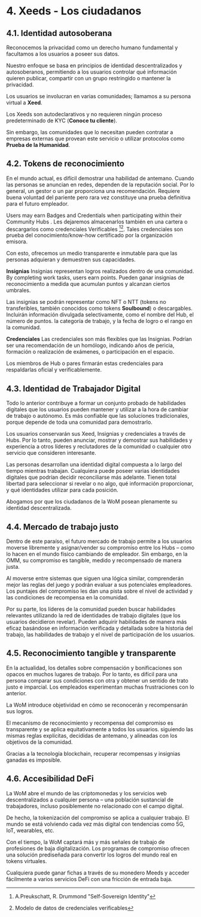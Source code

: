 # 4. Xeeds - Los ciudadanos

## 4.1. Identidad autosoberana

Reconocemos la privacidad como un derecho humano fundamental y facultamos a los usuarios a poseer sus datos.

Nuestro enfoque se basa en principios de identidad descentralizados y autosoberanos, permitiendo a los usuarios controlar qué información quieren publicar, compartir con un grupo restringido o mantener la privacidad.

Los usuarios se involucran en varias comunidades; llamamos a su persona virtual a **__Xeed__**.

Los Xeeds son autodeclarativos y no requieren ningún proceso predeterminado de KYC (__Conoce tu cliente__).

Sin embargo, las comunidades que lo necesitan pueden contratar a empresas externas que provean este servicio o utilizar protocolos como __Prueba de la Humanidad__.

## 4.2. Tokens de reconocimiento

En el mundo actual, es difícil demostrar una habilidad de antemano. Cuando las personas se anuncian en redes, dependen de la reputación social. Por lo general, un gestor o un par proporciona una recomendación. Requiere buena voluntad del pariente pero rara vez constituye una prueba definitiva para el futuro empleador.

Users may earn Badges and Credentials when participating within their Community Hubs . Les dejaremos almacenarlos también en una cartera o descargarlos como credenciales Verificables [^7][^8]. Tales credenciales son prueba del conocimiento/know-how certificado por la organización emisora.

Con esto, ofrecemos un medio transparente e inmutable para que las personas adquieran y demuestren sus capacidades.

**Insignias** Insignias representan logros realizados dentro de una comunidad. By completing work tasks, users earn points. Pueden ganar insignias de reconocimiento a medida que acumulan puntos y alcanzan ciertos umbrales.

Las insignias se podrán representar como NFT o NTT (tokens no transferibles, también conocidos como tokens __Soulbound__) o descargables. Incluirán información divulgada selectivamente, como el nombre del Hub, el número de puntos. la categoría de trabajo, y la fecha de logro o el rango en la comunidad.

**Credenciales** Las credenciales son más flexibles que las Insignias. Podrían ser una recomendación de un homólogo, indicando años de pericia, formación o realización de exámenes, o participación en el espacio.

Los miembros de Hub o pares firmarán estas credenciales para respaldarlas oficial y verificablemente.

## 4.3. Identidad de Trabajador Digital

Todo lo anterior contribuye a formar un conjunto probado de habilidades digitales que los usuarios pueden mantener y utilizar a la hora de cambiar de trabajo o autónomo. Es más confiable que las soluciones tradicionales, porque depende de toda una comunidad para demostrarlo.

Los usuarios conservarán sus Xeed, Insignias y credenciales a través de Hubs. Por lo tanto, pueden anunciar, mostrar y demostrar sus habilidades y experiencia a otros líderes y reclutadores de la comunidad o cualquier otro servicio que consideren interesante.

Las personas desarrollan una identidad digital compuesta a lo largo del tiempo mientras trabajan. Cualquiera puede poseer varias identidades digitales que podrían decidir reconciliarse más adelante. Tienen total libertad para seleccionar si revelar o no algo, qué información proporcionar, y qué identidades utilizar para cada posición.

Abogamos por que los ciudadanos de la WoM posean plenamente su identidad descentralizada.

## 4.4. Mercado de trabajo justo

Dentro de este paraíso, el futuro mercado de trabajo permite a los usuarios moverse libremente y asignar/vender su compromiso entre los Hubs – como lo hacen en el mundo físico cambiando de empleador. Sin embargo, en la OMM, su compromiso es tangible, medido y recompensado de manera justa.

Al moverse entre sistemas que siguen una lógica similar, comprenderán mejor las reglas del juego y podrán evaluar a sus potenciales empleadores. Los puntajes del compromiso les dan una pista sobre el nivel de actividad y las condiciones de recompensa en la comunidad.

Por su parte, los líderes de la comunidad pueden buscar habilidades relevantes utilizando la red de identidades de trabajo digitales (que los usuarios decidieron revelar). Pueden adquirir habilidades de manera más eficaz basándose en información verificada y detallada sobre la historia del trabajo, las habilidades de trabajo y el nivel de participación de los usuarios.

## 4.5. Reconocimiento tangible y transparente

En la actualidad, los detalles sobre compensación y bonificaciones son opacos en muchos lugares de trabajo. Por lo tanto, es difícil para una persona comparar sus condiciones con otra y obtener un sentido de trato justo e imparcial. Los empleados experimentan muchas frustraciones con lo anterior.

La WoM introduce objetividad en cómo se reconocerán y recompensarán sus logros.

El mecanismo de reconocimiento y recompensa del compromiso es transparente y se aplica equitativamente a todos los usuarios. siguiendo las mismas reglas explícitas, decididas de antemano, y alineadas con los objetivos de la comunidad.

Gracias a la tecnología blockchain, recuperar recompensas y insignias ganadas es imposible.

## 4.6. Accesibilidad DeFi

La WoM abre el mundo de las criptomonedas y los servicios web descentralizados a cualquier persona – una población sustancial de trabajadores, incluso posiblemente no relacionado con el campo digital.

De hecho, la tokenización del compromiso se aplica a cualquier trabajo. El mundo se está volviendo cada vez más digital con tendencias como 5G, IoT, wearables, etc.

Con el tiempo, la WoM captará más y más señales de trabajo de profesiones de baja digitalización. Los programas de compromiso ofrecen una solución prediseñada para convertir los logros del mundo real en tokens virtuales.

Cualquiera puede ganar fichas a través de su monedero Meeds y acceder fácilmente a varios servicios DeFi con una fricción de entrada baja.

[^7]: A.Preukschatt, R. Drummond "Self-Sovereign Identity"
[^8]: Modelo de datos de credenciales verificables
